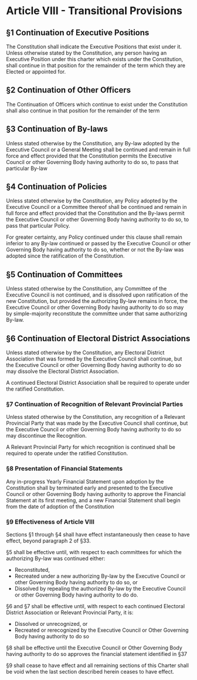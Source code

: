 # Article VIII - Transitional Provisions

## §1 Continuation of Executive Positions

The Constitution shall indicate the Executive Positions that exist under it. Unless otherwise stated by the Constitution, any person having an Executive Position under this charter which exists under the Constitution, shall continue in that position for the remainder of the term which they are Elected or appointed for.

## §2 Continuation of Other Officers

The Continuation of Officers which continue to exist under the Constitution shall also continue in that position for the remainder of the term

## §3 Continuation of By-laws

Unless stated otherwise by the Constitution, any By-law adopted by the Executive Council or a General Meeting shall be continued and remain in full force and effect provided that the Constitution permits the Executive Council or other Governing Body having authority to do so, to pass that particular By-law

## §4 Continuation of Policies

Unless stated otherwise by the Constitution, any Policy adopted by the Executive Council or a Committee thereof shall be continued and remain in full force and effect provided that the Constitution and the By-laws permit the Executive Council or other Governing Body having authority to do so, to pass that particular Policy.

For greater certainty, any Policy continued under this clause shall remain inferior to any By-law continued or passed by the Executive Council or other Governing Body having authority to do so, whether or not the By-law was adopted since the ratification of the Constitution.

## §5 Continuation of Committees

Unless stated otherwise by the Constitution, any Committee of the Executive Council is not continued, and is dissolved upon ratification of the new Constitution, but provided the authorizing By-law remains in force, the Executive Council or other Governing Body having authority to do so may by simple-majority reconstitute the committee under that same authorizing By-law. 

## §6 Continuation of Electoral District Associations

Unless stated otherwise by the Constitution, any Electoral District Association that was formed by the Executive Council shall continue, but the Executive Council or other Governing Body having authority to do so may dissolve the Electoral District Association. 

A continued Electoral District Association shall be required to operate under the ratified Constitution.

### §7 Continuation of Recognition of Relevant Provincial Parties

Unless stated otherwise by the Constitution, any recognition of a Relevant Provincial Party that was made by the Executive Council shall continue, but the Executive Council or other Governing Body having authority to do so may discontinue the Recognition.

A Relevant Provincial Party for which recognition is continued shall be required to operate under the ratified Constitution.

### §8 Presentation of Financial Statements

Any in-progress Yearly Financial Statement upon adoption by the Constitution shall by terminated early and presented to the Executive Council or other Governing Body having authority to approve the Financial Statement at its first meeting, and a new Financial Statement shall begin from the date of adoption of the Constitution

### §9 Effectiveness of Article VIII

Sections §1 through §4 shall have effect instantaneously then cease to have effect, beyond paragraph 2 of §33. 

§5 shall be effective until, with respect to each committees for which the authorizing By-law was continued either: 
* Reconstituted,
* Recreated under a new authorizing By-law by the Executive Council or other Governing Body having authority to do so, or
* Dissolved by repealing the authorized By-law by the Executive Council or other Governing Body having authority to do do.

§6 and §7 shall be effective until, with respect to each continued Electoral District Association or Relevant Provincial Party, it is:
* Dissolved or unrecognized, or
* Recreated or rerecognized by the Executive Council or Other Governing Body having authority to do so

§8 shall be effective until the Executive Council or Other Governing Body having authority to do so approves the financial statement identified in §37

§9 shall cease to have effect and all remaining sections of this Charter shall be void when the last section described herein ceases to have effect. 
